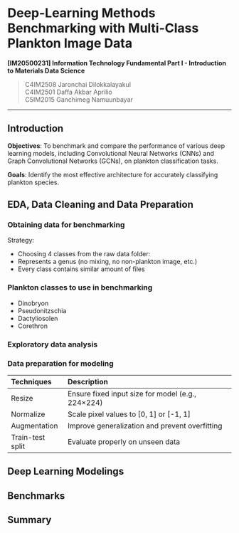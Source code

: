 # Deep-Learning Methods Benchmarking with Multi-Class Plankton Image Data

**[IM20500231] Information Technology Fundamental Part I - Introduction to Materials Data Science**

> C4IM2508 Jaronchai Dilokkalayakul  
> C4IM2501 Daffa Akbar Aprilio  
> C5IM2015 Ganchimeg Namuunbayar  

---

## Introduction

**Objectives**: To benchmark and compare the performance of various deep learning models, including Convolutional Neural Networks (CNNs) and Graph Convolutional Networks (GCNs), on plankton classification tasks.

**Goals**: Identify the most effective architecture for accurately classifying plankton species.

## EDA, Data Cleaning and Data Preparation

### Obtaining data for benchmarking

Strategy:

- Choosing 4 classes from the raw data folder:
- Represents a genus (no mixing, no non-plankton image, etc.)
- Every class contains similar amount of files

### Plankton classes to use in benchmarking

- Dinobryon
- Pseudonitzschia
- Dactyliosolen
- Corethron

### Exploratory data analysis

### Data preparation for modeling

| Techniques | Description |
| :-------- | :-------- |
| Resize | Ensure fixed input size for model (e.g., 224×224) |
| Normalize | Scale pixel values to [0, 1] or [-1, 1] |
| Augmentation | Improve generalization and prevent overfitting |
| Train-test split | Evaluate properly on unseen data |


## Deep Learning Modelings

## Benchmarks

## Summary